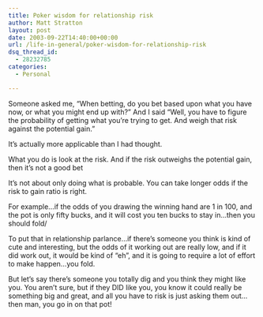 ```yaml
---
title: Poker wisdom for relationship risk
author: Matt Stratton
layout: post
date: 2003-09-22T14:40:00+00:00
url: /life-in-general/poker-wisdom-for-relationship-risk
dsq_thread_id:
  - 28232785
categories:
  - Personal

---
```

Someone asked me, &#8220;When betting, do you bet based upon what you have now, or what you might end up with?&#8221; And I said &#8220;Well, you have to figure the probability of getting what you&#8217;re trying to get. And weigh that risk against the potential gain.&#8221;

It&#8217;s actually more applicable than I had thought.

What you do is look at the risk. And if the risk outweighs the potential gain, then it&#8217;s not a good bet

It&#8217;s not about only doing what is probable. You can take longer odds if the risk to gain ratio is right.

For example&#8230;if the odds of you drawing the winning hand are 1 in 100, and the pot is only fifty bucks, and it will cost you ten bucks to stay in&#8230;then you should fold/

To put that in relationship parlance&#8230;if there&#8217;s someone you think is kind of cute and interesting, but the odds of it working out are really low, and if it did work out, it would be kind of &#8220;eh&#8221;, and it is going to require a lot of effort to make happen&#8230;you fold.

But let&#8217;s say there&#8217;s someone you totally dig and you think they might like you. You aren&#8217;t sure, but if they DID like you, you know it could really be something big and great, and all you have to risk is just asking them out&#8230;then man, you go in on that pot!